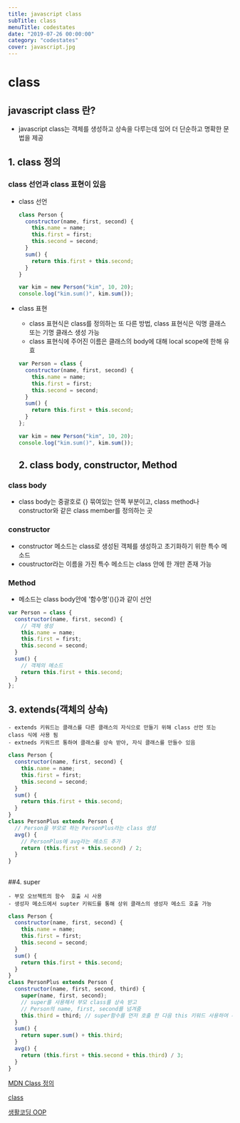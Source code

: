 ```yaml
---
title: javascript class
subTitle: class
menuTitle: codestates
date: "2019-07-26 00:00:00"
category: "codestates"
cover: javascript.jpg
---
```


# class

## javascript class 란?

 - javascript class는 객체를 생성하고 상속을 다루는데 있어 더 단순하고 명확한 문법을 제공



## 1. class 정의

### class 선언과 class 표현이 있음

- class 선언

  ```javascript
  class Person {
    constructor(name, first, second) {
      this.name = name;
      this.first = first;
      this.second = second;
    }
    sum() {
      return this.first + this.second;
    }
  }

  var kim = new Person("kim", 10, 20);
  console.log("kim.sum()", kim.sum());
  ```

- class 표현

  - class 표현식은 class를 정의하는 또 다른 방법, class 표현식은 익명 클래스 또는 기명 클래스 생성 가능
  - class 표현식에 주어진 이름은 클래스의 body에 대해 local scope에 한해 유효

  ```javascript
  var Person = class {
    constructor(name, first, second) {
      this.name = name;
      this.first = first;
      this.second = second;
    }
    sum() {
      return this.first + this.second;
    }
  };

  var kim = new Person("kim", 10, 20);
  console.log("kim.sum()", kim.sum());
  ```


    ## 2. class body, constructor, Method

### class body

- class body는 중괄호로 {} 묶여있는 안쪽 부분이고, class method나 constructor와 같은 class member를 정의하는 곳

### constructor

- constructor 메소드는 class로 생성된 객체를 생성하고 초기화하기 위한 특수 메소드
- coustructor라는 이름을 가진 특수 메소드는 class 안에 한 개만 존재 가능

### Method

- 메소드는 class body안에 '함수명'(){}과 같이 선언

```javascript
var Person = class {
  constructor(name, first, second) {
    // 객체 생성
    this.name = name;
    this.first = first;
    this.second = second;
  }
  sum() {
    // 객체의 메소드
    return this.first + this.second;
  }
};
```

## 3. extends(객체의 상속)

    - extends 키워드는 클래스를 다른 클래스의 자식으로 만들기 위해 class 선언 또는 class 식에 사용 됨
    - extneds 키워드르 통하여 클래스를 상속 받아, 자식 클래스를 만들수 있음

```javascript
class Person {
  constructor(name, first, second) {
    this.name = name;
    this.first = first;
    this.second = second;
  }
  sum() {
    return this.first + this.second;
  }
}
class PersonPlus extends Person {
  // Person을 부모로 하는 PersonPlus라는 class 생성
  avg() {
    // PersonPlus에 avg라는 메소드 추가
    return (this.first + this.second) / 2;
  }
}
```

##

##4. super

    - 부모 오브젝트의 함수  호출 시 사용
    - 생성자 메소드에서 supter 키워드를 통해 상위 클래스의 생성자 메소드 호출 가능

```javascript
class Person {
  constructor(name, first, second) {
    this.name = name;
    this.first = first;
    this.second = second;
  }
  sum() {
    return this.first + this.second;
  }
}
class PersonPlus extends Person {
  constructor(name, first, second, third) {
    super(name, first, second);
    // super를 사용해서 부모 class를 상속 받고
    // Person의 name, first, second를 넘겨줌
    this.third = third; // super함수를 먼저 호출 한 다음 this 키워드 사용하여 추가
  }
  sum() {
    return super.sum() + this.third;
  }
  avg() {
    return (this.first + this.second + this.third) / 3;
  }
}
```

[MDN Class 정의](https://developer.mozilla.org/ko/docs/Web/JavaScript/Reference/Classes)

[class](https://beomy.tistory.com/15)

[생활코딩 OOP](https://opentutorials.org/module/4047)
